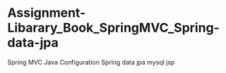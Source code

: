 # Assignment-Libarary_Book_SpringMVC_Spring-data-jpa

Spring MVC
Java Configuration
Spring data jpa
mysql
jsp
